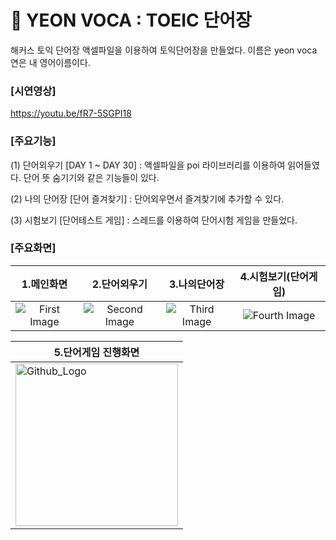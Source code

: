 # 📒 YEON VOCA : TOEIC 단어장

해커스 토익 단어장 액셀파일을 이용하여 토익단어장을 만들었다. 이름은 yeon voca
연은 내 영어이름이다.

### [시연영상]
https://youtu.be/fR7-5SGPI18

### [주요기능]

(1) 단어외우기 [DAY 1 ~ DAY 30]  : 액셀파일을 poi 라이브러리를 이용하여 읽어들였다. 단어 뜻 숨기기와 같은 기능들이 있다.

(2) 나의 단어장 [단어 즐겨찾기]  : 단어외우면서 즐겨찾기에 추가할 수 있다.

(3) 시험보기 [단어테스트 게임]  : 스레드를 이용하여 단어시험 게임을 만들었다.

### [주요화면]


|1.메인화면|2.단어외우기|3.나의단어장|4.시험보기(단어게임)|
|:-:|:-:|:-:|:-:|
|![First Image](https://user-images.githubusercontent.com/79785454/130098702-036f1b23-408f-419e-92e5-36d3306833e0.png?h=450)|![Second Image](https://user-images.githubusercontent.com/79785454/130098749-2c995373-0d93-426c-83cd-a7d0ebd8df87.png?h=450)|![Third Image](https://user-images.githubusercontent.com/79785454/130098803-622a1308-39eb-4d12-98bb-054b6336025b.png?h=450)|![Fourth Image](https://user-images.githubusercontent.com/79785454/130098853-d464fbde-b1b7-41e8-b168-dfa03afc23df.png?h=450)|

|5.단어게임 진행화면|
|-|
|<img src="https://user-images.githubusercontent.com/79785454/130098951-390b3c34-f747-4f09-8bca-9db71f94321a.png" height="260px" title="Github_Logo"/>|


